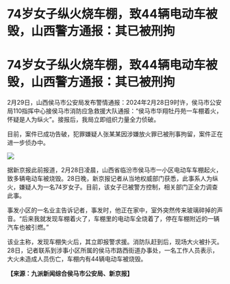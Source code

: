# 74岁女子纵火烧车棚，致44辆电动车被毁，山西警方通报：其已被刑拘

# 74岁女子纵火烧车棚，致44辆电动车被毁，山西警方通报：其已被刑拘

2月29日，山西侯马市公安局发布警情通报：2024年2月28日9时许，侯马市公安局110指挥中心接侯马市消防应急救援大队通报：“侯马市华翔牡丹苑一车棚着火，怀疑是人为纵火”。接报后，我局立即组织力量全力侦破。

目前，案件已成功告破，犯罪嫌疑人张某某因涉嫌放火罪已被刑事拘留，案件正在进一步侦办中。

![](https://inews.gtimg.com/om_bt/OHgodIYQ1bGNHGvuqgvsRmmfE51XF7T5nWYML_Wk4tum8AA/1000)

据新京报此前报道，2月28日凌晨，山西省临汾市侯马市一小区电动车车棚起火，致多辆电动车被烧毁。28日晚，新京报记者从当地权威部门获悉，此事系人为纵火，嫌疑人为一名74岁女子。目前，该女子已被警方控制，相关部门正全力调查此事。

事发小区的一名业主告诉记者，事发时，他正在家中，室外突然传来玻璃碎掉的声音。“后来我就发现车棚着火了，车棚里的电动车全烧着了，停在车棚附近的一辆汽车也被引燃。”

该业主称，发现车棚失火后，其立即报警求援。消防队赶到后，现场大火被扑灭。28日，记者联系到涉事小区所属的侯马市路西街道办事处，一名工作人员表示，大火未造成人员伤亡，车棚内有44辆电动车被烧毁。

**【来源：九派新闻综合侯马市公安局、新京报】**

